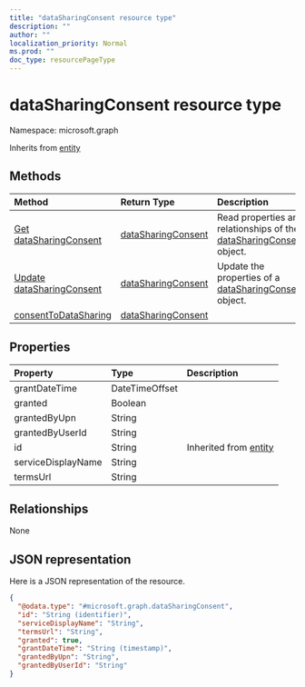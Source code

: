 ```yaml
---
title: "dataSharingConsent resource type"
description: ""
author: ""
localization_priority: Normal
ms.prod: ""
doc_type: resourcePageType
---
```


# dataSharingConsent resource type


Namespace: microsoft.graph




Inherits from [entity](../resources/entity.md)

## Methods
|Method|Return Type|Description|
|:---|:---|:---|
|[Get dataSharingConsent](../api/datasharingconsent-get.md)|[dataSharingConsent](../resources/datasharingconsent.md)|Read properties and relationships of the [dataSharingConsent](../resources/datasharingconsent.md) object.|
|[Update dataSharingConsent](../api/datasharingconsent-update.md)|[dataSharingConsent](../resources/datasharingconsent.md)|Update the properties of a [dataSharingConsent](../resources/datasharingconsent.md) object.|
|[consentToDataSharing](../api/datasharingconsent-consenttodatasharing.md)|[dataSharingConsent](../resources/datasharingconsent.md)||

## Properties
|Property|Type|Description|
|:---|:---|:---|
|grantDateTime|DateTimeOffset||
|granted|Boolean||
|grantedByUpn|String||
|grantedByUserId|String||
|id|String| Inherited from [entity](../resources/entity.md)|
|serviceDisplayName|String||
|termsUrl|String||

## Relationships
None

## JSON representation
Here is a JSON representation of the resource.
<!-- {
  "blockType": "resource",
  "keyProperty": "id",
  "@odata.type": "microsoft.graph.dataSharingConsent",
  "baseType": "microsoft.graph.entity",
  "openType": false
}
-->
``` json
{
  "@odata.type": "#microsoft.graph.dataSharingConsent",
  "id": "String (identifier)",
  "serviceDisplayName": "String",
  "termsUrl": "String",
  "granted": true,
  "grantDateTime": "String (timestamp)",
  "grantedByUpn": "String",
  "grantedByUserId": "String"
}
```

